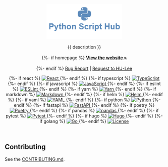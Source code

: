 <p align="center">
  <a href="https://github.com/{{ repo }}">
    <img src="logo.png" alt="Logo">
  </a>

  <p align="center">
    {{ description }}
    <br>
    <br>
    {%- if homepage %}
    <a href="{{ homepage }}"><strong>View the website »</strong></a>
    <br>
    <br>
    {%- endif %}
    <a href="https://github.com/{{ repo }}/issues">Bug Report</a>
    |
    <a href="https://github.com/{{ repo }}/issues">Request to HU-Lee</a>
  </p>

  <p align="center">
    {%- if react %}
    <a href="https://react.dev/">
      <img src="https://img.shields.io/badge/React-61DAFB.svg?style=flat&logo=React&logoColor=black" alt="React">
    </a>
    {%- endif %}
    {%- if typescript %}
    <a href="https://www.typescriptlang.org/">
      <img src="https://img.shields.io/badge/TypeScript-3178C6.svg?style=flat&logo=TypeScript&logoColor=white" alt="TypeScript">
    </a>
    {%- endif %}
    {%- if javascript %}
    <a href="https://developer.mozilla.org/ko/docs/Web/JavaScript">
      <img src="https://img.shields.io/badge/JavaScript-F7DF1E?logo=javascript&logoColor=000&style=flat" alt="JavaScript">
    </a>
    {%- endif %}
    {%- if eslint %}
    <a href="https://eslint.org/">
      <img src="https://img.shields.io/badge/ESLint-4B32C3?logo=eslint&logoColor=fff&style=flat" alt="ESLint">
    </a>
    {%- endif %}
    {%- if yarn %}
    <a href="https://yarnpkg.com/">
      <img src="https://img.shields.io/badge/Yarn-2C8EBB?logo=yarn&logoColor=fff&style=flat" alt="Yarn">
    </a>
    {%- endif %}
    {%- if markdown %}
    <a href="https://daringfireball.net/projects/markdown/">
      <img src="https://img.shields.io/badge/Markdown-000000.svg?style&logo=Markdown&logoColor=white" alt="Markdown" />
    </a>
    {%- endif %}
    {%- if helm %}
    <a href="https://helm.sh/">
      <img src="https://img.shields.io/badge/Helm-0F1689?logo=helm&logoColor=fff&style=flat" alt="Helm">
    </a>
    {%- endif %}
    {%- if yaml %}
    <a href="https://yaml.org/">
      <img src="https://img.shields.io/badge/YAML-CB171E.svg?style=flat&logo=YAML&logoColor=white" alt="YAML">
    </a>
    {%- endif %}
    {%- if python %}
    <a href="https://www.python.org/">
      <img src="https://img.shields.io/badge/Python-3776AB.svg?style=flat&logo=Python&logoColor=white" alt="Python">
    </a>
    {%- endif %}
    {%- if fastapi %}
    <a href="https://fastapi.tiangolo.com/">
      <img src="https://img.shields.io/badge/FastAPI-009688?logo=fastapi&logoColor=fff&style=flat" alt="FastAPI">
    </a>
    {%- endif %}
    {%- if poetry %}
    <a href="https://python-poetry.org/">
      <img src="https://img.shields.io/badge/Poetry-60A5FA.svg?style=flat&logo=Poetry&logoColor=white" alt="Poetry">
    </a>
    {%- endif %}
    {%- if pandas %}
    <a href="https://pandas.pydata.org/">
      <img src="https://img.shields.io/badge/pandas-150458.svg?style=flat&logo=pandas&logoColor=white" alt="pandas">
    </a>
    {%- endif %}
    {%- if pytest %}
    <a href="https://docs.pytest.org/en/8.0.x/">
      <img src="https://img.shields.io/badge/Pytest-0A9EDC.svg?style=flat&logo=Pytest&logoColor=white" alt="Pytest">
    </a>
    {%- endif %}
    {%- if hugo %}
    <a href="https://gohugo.io/">
      <img src="https://img.shields.io/badge/Hugo-FF4088?logo=hugo&logoColor=fff&style=flat" alt="Hugo">
    </a>
    {%- endif %}
    {%- if golang %}
    <a href="https://go.dev/">
      <img src="https://img.shields.io/badge/Go-00ADD8?logo=go&logoColor=fff&style=flat" alt="Go">
    </a>
    {%- endif %}
    <a href="./LICENSE">
      <img src="https://img.shields.io/github/license/{{ repo }}" alt="License">
    </a>
  </p>
</p>

<!-- Content -->

<br>

## Contributing

See the [CONTRIBUTING.md][contributing].

[contributing]: ./CONTRIBUTING.md
